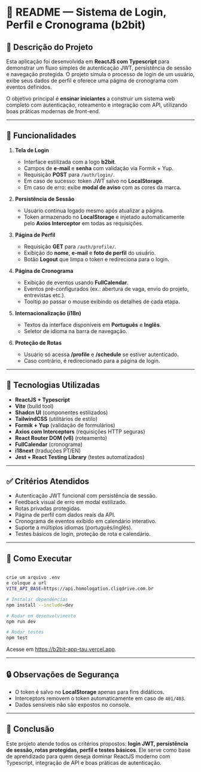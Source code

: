 # 📖 README — Sistema de Login, Perfil e Cronograma (b2bit)

## 📝 Descrição do Projeto

Esta aplicação foi desenvolvida em **ReactJS com Typescript** para demonstrar um fluxo simples de autenticação JWT, persistência de sessão e navegação protegida. O projeto simula o processo de login de um usuário, exibe seus dados de perfil e oferece uma página de cronograma com eventos definidos.

O objetivo principal é **ensinar iniciantes** a construir um sistema web completo com autenticação, roteamento e integração com API, utilizando boas práticas modernas de front-end.

---

## 🎯 Funcionalidades

1. **Tela de Login**

   * Interface estilizada com a logo **b2bit**.
   * Campos de **e-mail** e **senha** com validação via Formik + Yup.
   * Requisição **POST** para `/auth/login/`.
   * Em caso de sucesso: token JWT salvo no **LocalStorage**.
   * Em caso de erro: exibe **modal de aviso** com as cores da marca.

2. **Persistência de Sessão**

   * Usuário continua logado mesmo após atualizar a página.
   * Token armazenado no **LocalStorage** e injetado automaticamente pelo **Axios Interceptor** em todas as requisições.

3. **Página de Perfil**

   * Requisição **GET** para `/auth/profile/`.
   * Exibição do **nome**, **e-mail** e **foto de perfil** do usuário.
   * Botão **Logout** que limpa o token e redireciona para o login.

4. **Página de Cronograma**

   * Exibição de eventos usando **FullCalendar**.
   * Eventos pré-configurados (ex.: abertura de vaga, envio do projeto, entrevistas etc.).
   * Tooltip ao passar o mouse exibindo os detalhes de cada etapa.

5. **Internacionalização (i18n)**

   * Textos da interface disponíveis em **Português** e **Inglês**.
   * Seletor de idioma na barra de navegação.

6. **Proteção de Rotas**

   * Usuário só acessa **/profile** e **/schedule** se estiver autenticado.
   * Caso contrário, é redirecionado para a página de login.

---

## 🧩 Tecnologias Utilizadas

* **ReactJS + Typescript**
* **Vite** (build tool)
* **Shadcn UI** (componentes estilizados)
* **TailwindCSS** (utilitários de estilo)
* **Formik + Yup** (validação de formulários)
* **Axios com Interceptors** (requisições HTTP seguras)
* **React Router DOM (v6)** (roteamento)
* **FullCalendar** (cronograma)
* **i18next** (traduções PT/EN)
* **Jest + React Testing Library** (testes automatizados)

---

## ✅ Critérios Atendidos

* Autenticação JWT funcional com persistência de sessão.
* Feedback visual de erro em modal estilizado.
* Rotas privadas protegidas.
* Página de perfil com dados reais da API.
* Cronograma de eventos exibido em calendário interativo.
* Suporte a múltiplos idiomas (português/inglês).
* Testes básicos de login, proteção de rota e calendário.

---

## 🚀 Como Executar

```bash

crie um arquivo .env 
e coloque a url 
VITE_API_BASE=https://api.homologation.cliqdrive.com.br

# Instalar dependências
npm install --include=dev

# Rodar em desenvolvimento
npm run dev

# Rodar testes
npm test
```

Acesse em https://b2bit-app-tau.vercel.app.

---

## 🔒 Observações de Segurança

* O token é salvo no **LocalStorage** apenas para fins didáticos.
* Interceptors removem o token automaticamente em caso de `401/403`.
* Dados sensíveis não são expostos no console.

---

## 📌 Conclusão

Este projeto atende todos os critérios propostos: **login JWT, persistência de sessão, rotas protegidas, perfil e testes básicos**. Ele serve como base de aprendizado para quem deseja dominar ReactJS moderno com Typescript, integração de API e boas práticas de autenticação.

